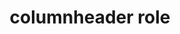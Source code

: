 ---
{
  "title": "columnheader role",
  "description": "A cell containing header information for a column.",
  "category": "aria",
  "keywords": [
    "columnheader role"
  ],
  "last_test_date": "2020-05-07",
  "test_results_url": "https://a11ysupport.io/tech/aria/columnheader_role",
  "stats": {
    "jaws": {
      "chrome": {
        "81": "y"
      },
      "ie": {
        "11": "y"
      },
      "firefox": {
        "76": "y"
      }
    },
    "narrator": {
      "edge": {
        "44": "a"
      }
    },
    "nvda": {
      "chrome": {
        "81": "y"
      },
      "firefox": {
        "76": "y"
      }
    },
    "talkback": {
      "and_chr": {
        "80": "y"
      }
    },
    "vo_ios": {
      "ios_saf": {
        "13.4.1": "a"
      }
    },
    "vo_macos": {
      "safari": {
        "13.1": "a"
      }
    },
    "orca": {
      "firefox": {
        "76": "y"
      }
    },
    "dragon_win": {
      "chrome": {
        "all": "u"
      }
    },
    "va_and": {
      "and_chr": {
        "all": "u"
      }
    },
    "vc_ios": {
      "ios_saf": {
        "all": "u"
      }
    },
    "vc_macos": {
      "safari": {
        "all": "u"
      }
    },
    "wsr": {
      "chrome": {
        "all": "u"
      }
    }
  },
  "links": {
    "ARIA spec for columnheader": "https://www.w3.org/TR/wai-aria-1.1/#columnheader"
  }
}
---